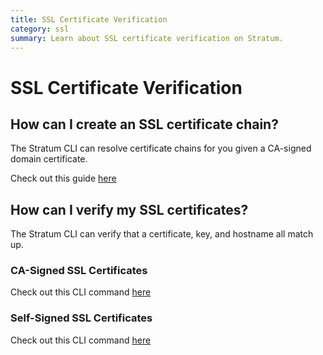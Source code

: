 ```yaml
---
title: SSL Certificate Verification
category: ssl
summary: Learn about SSL certificate verification on Stratum.
---
```


# SSL Certificate Verification

## How can I create an SSL certificate chain?

The Stratum CLI can resolve certificate chains for you given a CA-signed domain certificate.

Check out this guide [here](/stratum/articles/guides/self-service-SSL)

## How can I verify my SSL certificates?

The Stratum CLI can verify that a certificate, key, and hostname all match up.

### CA-Signed SSL Certificates

Check out this CLI command [here](/paas/paas-cli-reference/ssl-verify/#ssl-verify)

### Self-Signed SSL Certificates

Check out this CLI command [here](/paas/paas-cli-reference/ssl-verify/#ssl-verify)
